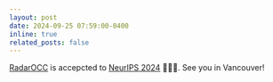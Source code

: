 ```yaml
---
layout: post
date: 2024-09-25 07:59:00-0400
inline: true
related_posts: false
---
```


<a href="https://arxiv.org/abs/2405.14014" target="_blank">RadarOCC</a> is accepcted to <a href="https://neurips.cc//" target="_blank">NeurIPS 2024</a> 🎉🎉🎉. See you in Vancouver! 